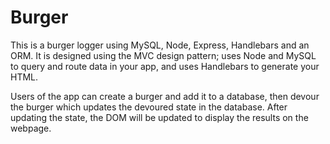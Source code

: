 # Burger
<p>
This is a burger logger using MySQL, Node, Express, Handlebars and an ORM. It is designed using the MVC design pattern; uses Node and MySQL to query and route data in your app, and uses Handlebars to generate your HTML.
</p>
<p>
Users of the app can create a burger and add it to a database, then devour the burger which updates the devoured state in the database. After updating the state, the DOM will be updated to display the results on the webpage.
</p>

